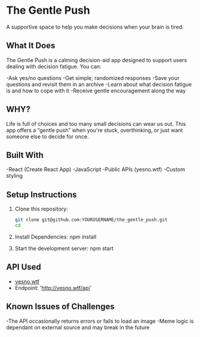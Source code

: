 #  The Gentle Push

A supportive space to help you make decisions when your brain is tired.



##  What It Does

The Gentle Push is a calming decision-aid app designed to support users dealing with decision fatigue. You can:

-Ask yes/no questions
-Get simple, randomized responses
-Save your questions and revisit them in an archive
-Learn about what decision fatigue is and how to cope with it
-Receive gentle encouragement along the way



## WHY?

Life is full of choices and too many small decisions can wear us out. This app offers a “gentle push” when you're stuck, overthinking, or just want someone else to decide for once.



## Built With
-React (Create React App)
-JavaScript
-Public APIs (yesno.wtf)
-Custom styling



## Setup Instructions

1. Clone this repository:

   ```bash
   git clone git@github.com:YOURUSERNAME/the_gentle_push.git
   cd 
2. Install Dependencies:
    npm install
3. Start the development server:
    npm start

## API Used
- [yesno.wtf](http://yesno.wtf)
- Endpoint: 'http://yesno.wtf/api'

## Known Issues of Challenges
-The API occasionally returns errors or fails to load an image
-Meme logic is dependant on external source and may break in the future